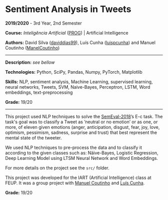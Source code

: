 # Sentiment Analysis in Tweets

**2019/2020** - 3rd Year, 2nd Semester

**Course:** *Inteligência Artificial* ([PROG](https://sigarra.up.pt/feup/en/UCURR_GERAL.FICHA_UC_VIEW?pv_ocorrencia_id=399883)) | Artificial Intelligence

**Authors:** David Silva ([daviddias99](https://github.com/daviddias99)), Luís Cunha ([luispcunha](https://github.com/luispcunha)) and Manuel Coutinho ([ManelCoutinho](https://github.com/ManelCoutinho))

---

**Description:** *see bellow*

**Technologies:** Python, SciPy, Pandas, Numpy, PyTorch, Matplotlib

**Skills:** NLP, sentiment analysis, Machine Learning, supervised learning, neural networks, Tweets, SVM, Naive-Bayes, Perceptron, LSTM, Word embeddings, text-preprocessing

**Grade:** 19/20

---

This project used NLP techniques to solve the [SemEval-2018](https://alt.qcri.org/semeval2018/index.php?id=tasks)’s E-c task. The task's goal was to classify a Tweet as ’neutral or no emotion’ or as one, or more, of eleven given emotions (anger, anticipation, disgust, fear, joy, love, optimism, pessimism, sadness, surprise and trust) that best represent the mental state of the tweeter.

We used NLP techniques to pre-process the data and to classify it according to the given classes such as: Näive-Bayes, Logistic Regression, Deep Learning Model using LTSM Neural Network and Word Embeddings.

For more details on the project see the ```src/``` folder.

This project was developed for the IART (Artificial Intelligence) class at FEUP. It was a group project with [Manuel Coutinho](https://github.com/ManelCoutinho) and [Luís Cunha](https://github.com/luispcunha).

**Grade:** 19/20
